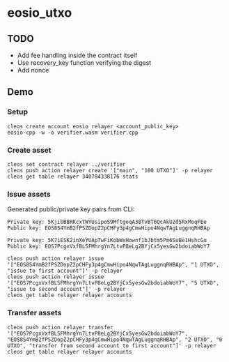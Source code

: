 # eosio_utxo

## TODO
* Add fee handling inside the contract itself
* Use recovery_key function verifying the digest
* Add nonce

## Demo

### Setup
```
cleos create account eosio relayer <account_public_key>
eosio-cpp -w -o verifier.wasm verifier.cpp
```

### Create asset
```
cleos set contract relayer ../verifier
cleos push action relayer create '["main", "100 UTXO"]' -p relayer
cleos get table relayer 340784338176 stats
```

### Issue assets

Generated public/private key pairs from CLI:

```
Private key: 5KjibBBRKcxTWYUsipoS9MftgoqA38TvBT6QcAkUzd5RxMoqFEe
Public key: EOS8S4YmB2fPSZDopZ2pCHFy3p4gCmwHipo4NqwTAgLuggnqRHBAp
```

```
Private key: 5K7iESK2inXeYUApTwFiKobWxHownf1bJbtm5Pm6SuBe1HshcGu
Public key: EOS7PcgxVxfBLSFMhrgYn7LtvP8eLg2BYjCx5yesGw2bdoiabWoY7
```

```
cleos push action relayer issue '["EOS8S4YmB2fPSZDopZ2pCHFy3p4gCmwHipo4NqwTAgLuggnqRHBAp", "1 UTXO", "issue to first account"]' -p relayer
cleos push action relayer issue '["EOS7PcgxVxfBLSFMhrgYn7LtvP8eLg2BYjCx5yesGw2bdoiabWoY7", "5 UTXO", "issue to second account"]' -p relayer
cleos get table relayer relayer accounts
```

### Transfer assets

```
cleos push action relayer transfer '["EOS7PcgxVxfBLSFMhrgYn7LtvP8eLg2BYjCx5yesGw2bdoiabWoY7", "EOS8S4YmB2fPSZDopZ2pCHFy3p4gCmwHipo4NqwTAgLuggnqRHBAp", "2 UTXO", "0 UTXO", "transfer from second account to first account"]' -p relayer
cleos get table relayer relayer accounts
```
